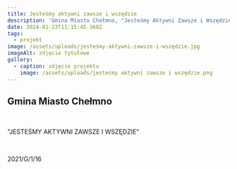 ```yaml
---
title: Jesteśmy aktywni zawsze i wszędzie
description: 'Gmina Miasto Chełmno, "Jesteśmy Aktywni Zawsze i Wszędzie" 2021/G/1/16'
date: 2024-01-23T11:15:45.368Z
tags:
  - projekt
image: /assets/uploads/jesteśmy-aktywni-zawsze-i-wszędzie.jpg
imageAlt: zdjęcie tytułowe
gallery:
  - caption: zdjęcie projektu
    image: /assets/uploads/jesteśmy aktywni zawsze i wszędzie.png
---
```

## Gmina Miasto Chełmno

<br>

"JESTEŚMY AKTYWNI ZAWSZE I WSZĘDZIE"

<br>

2021/G/1/16
